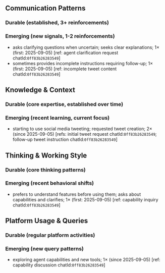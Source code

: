 ## Communication Patterns
### Durable (established, 3+ reinforcements)

### Emerging (new signals, 1-2 reinforcements)
- asks clarifying questions when uncertain; seeks clear explanations; 1× (first: 2025-09-05) [ref: agent clarification request chatId:`0ff83b26283549`]
- sometimes provides incomplete instructions requiring follow-up; 1× (first: 2025-09-05) [ref: incomplete tweet content chatId:`0ff83b26283549`]

## Knowledge & Context
### Durable (core expertise, established over time)

### Emerging (recent learning, current focus)
- starting to use social media tweeting; requested tweet creation; 2× (since 2025-09-05) [refs: initial tweet request chatId:`0ff83b26283549`; follow-up tweet instruction chatId:`0ff83b26283549`]

## Thinking & Working Style
### Durable (core thinking patterns)

### Emerging (recent behavioral shifts)
- prefers to understand features before using them; asks about capabilities and clarifies; 1× (first: 2025-09-05) [ref: capability inquiry chatId:`0ff83b26283549`]

## Platform Usage & Queries
### Durable (regular platform activities)

### Emerging (new query patterns)
- exploring agent capabilities and new tools; 1× (since 2025-09-05) [ref: capability discussion chatId:`0ff83b26283549`]
